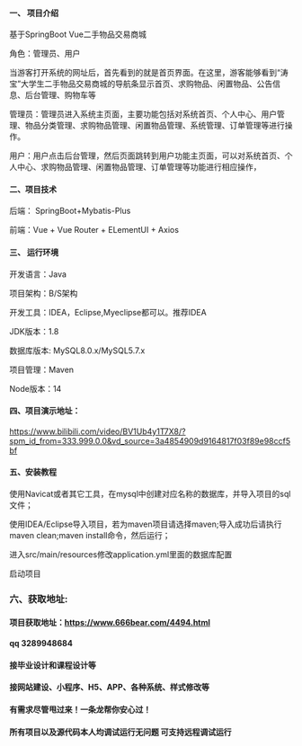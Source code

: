 

#### 一、 项目介绍
基于SpringBoot Vue二手物品交易商城

角色：管理员、用户

当游客打开系统的网址后，首先看到的就是首页界面。在这里，游客能够看到“涛宝”大学生二手物品交易商城的导航条显示首页、求购物品、闲置物品、公告信息、后台管理、购物车等

管理员：管理员进入系统主页面，主要功能包括对系统首页、个人中心、用户管理、物品分类管理、求购物品管理、闲置物品管理、系统管理、订单管理等进行操作。

用户：用户点击后台管理，然后页面跳转到用户功能主页面，可以对系统首页、个人中心、求购物品管理、闲置物品管理、订单管理等功能进行相应操作，

#### 二、项目技术
后端： SpringBoot+Mybatis-Plus

前端：Vue + Vue Router + ELementUI + Axios

#### 三、 运行环境
开发语言：Java

项目架构：B/S架构

开发工具：IDEA，Eclipse,Myeclipse都可以。推荐IDEA

JDK版本：1.8

数据库版本: MySQL8.0.x/MySQL5.7.x

项目管理：Maven

Node版本：14

#### 四、项目演示地址：

https://www.bilibili.com/video/BV1Ub4y1T7X8/?spm_id_from=333.999.0.0&vd_source=3a4854909d9164817f03f89e98ccf5bf


#### 五、安装教程
使用Navicat或者其它工具，在mysql中创建对应名称的数据库，并导入项目的sql文件；

使用IDEA/Eclipse导入项目，若为maven项目请选择maven;导入成功后请执行maven clean;maven install命令，然后运行；

进入src/main/resources修改application.yml里面的数据库配置

启动项目


### 六、获取地址:
#### 项目获取地址：https://www.666bear.com/4494.html
#### qq 3289948684
#### 接毕业设计和课程设计等
#### 接网站建设、小程序、H5、APP、各种系统、样式修改等
#### 有需求尽管甩过来！一条龙帮你安心过！
#### 所有项目以及源代码本人均调试运行无问题 可支持远程调试运行




